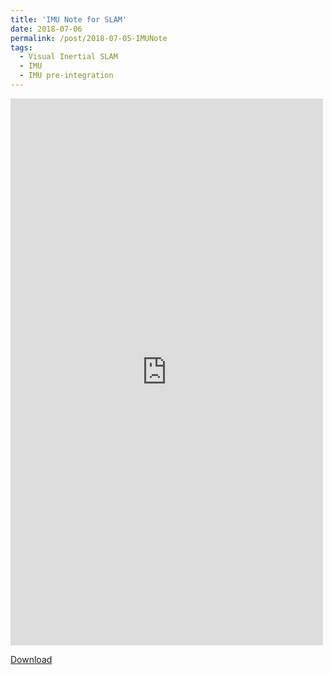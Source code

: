 ```yaml
---
title: 'IMU Note for SLAM'
date: 2018-07-06
permalink: /post/2018-07-05-IMUNote
tags:
  - Visual Inertial SLAM
  - IMU
  - IMU pre-integration
---
```



<embed src="https://copark86.github.io/files/IMUNote.pdf" width="500" height="875">

[Download](https://copark86.github.io/files/IMUNote.pdf)

